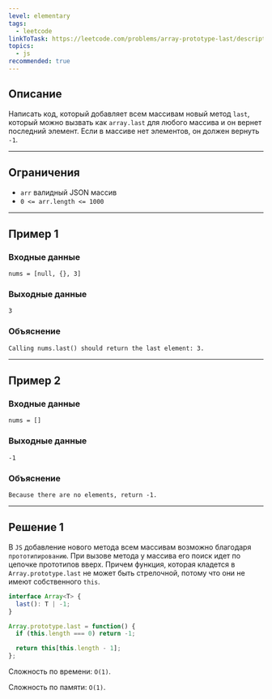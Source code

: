 ```yaml
---
level: elementary
tags:
  - leetcode
linkToTask: https://leetcode.com/problems/array-prototype-last/description/?envType=study-plan-v2&envId=30-days-of-javascript
topics:
  - js
recommended: true
---
```

## Описание

Написать код, который добавляет всем массивам новый метод `last`, который можно вызвать как `array.last` для любого массива и он вернет последний элемент. Если в массиве нет элементов, он должен вернуть `-1`.

---
## Ограничения

- `arr` валидный JSON массив
- `0 <= arr.length <= 1000`

---
## Пример 1

### Входные данные

```
nums = [null, {}, 3]
```
### Выходные данные

```
3
```
### Объяснение

```
Calling nums.last() should return the last element: 3.
```

---
## Пример 2

### Входные данные

```
nums = []
```
### Выходные данные

```
-1
```
### Объяснение

```
Because there are no elements, return -1.
```

---
## Решение 1

  В `JS` добавление нового метода всем массивам возможно благодаря `прототипированию`. При вызове метода у массива его поиск идет по цепочке прототипов вверх. Причем функция, которая кладется в `Array.prototype.last` не может быть стрелочной, потому что они не имеют собственного `this`.

```typescript
interface Array<T> {
  last(): T | -1;
}

Array.prototype.last = function() {
  if (this.length === 0) return -1;

  return this[this.length - 1];
};
```

Сложность по времени: `O(1)`.

Сложность по памяти: `O(1)`.